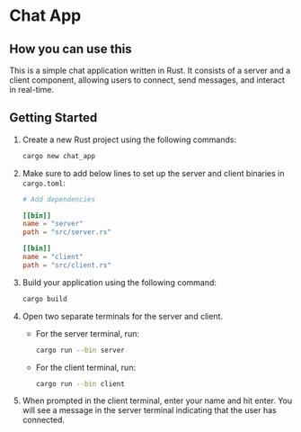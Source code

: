 # Chat App

## How you can use this

This is a simple chat application written in Rust. It consists of a server and a client component, allowing users to connect, send messages, and interact in real-time.

## Getting Started

1. Create a new Rust project using the following commands:

    ```bash
    cargo new chat_app
    ```

2. Make sure to add below lines to set up the server and client binaries in `cargo.toml`:
    ```toml
    # Add dependencies

    [[bin]]
    name = "server"
    path = "src/server.rs"

    [[bin]]
    name = "client"
    path = "src/client.rs"
    ```

3. Build your application using the following command:

    ```bash
    cargo build
    ```

4. Open two separate terminals for the server and client.

    - For the server terminal, run:

        ```bash
        cargo run --bin server
        ```

    - For the client terminal, run:

        ```bash
        cargo run --bin client
        ```

5. When prompted in the client terminal, enter your name and hit enter. You will see a message in the server terminal indicating that the user has connected.
